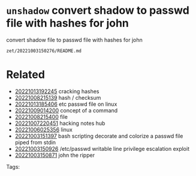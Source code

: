 # `unshadow` convert shadow to passwd file with hashes for john
convert shadow file to passwd file with hashes for john

` zet/20221003150276/README.md `

# Related

- [20221013192245](/zet/20221013192245/README.md) cracking hashes
- [20221008215139](/zet/20221008215139/README.md) hash / checksum
- [20221013185406](/zet/20221013185406/README.md) etc passwd file on linux
- [20221009014200](/zet/20221009014200/README.md) concept of a command
- [20221008215400](/zet/20221008215400/README.md) file
- [20221007220451](/zet/20221007220451/README.md) hacking notes hub
- [20221006025356](/zet/20221006025356/README.md) linux
- [20221003151397](/zet/20221003151397/README.md) bash scripting decorate and colorize a passwd file piped from stdin
- [20221003150926](/zet/20221003150926/README.md) /etc/passwd writable line privilege escalation exploit
- [20221003150871](/zet/20221003150871/README.md) john the ripper

Tags:

    

